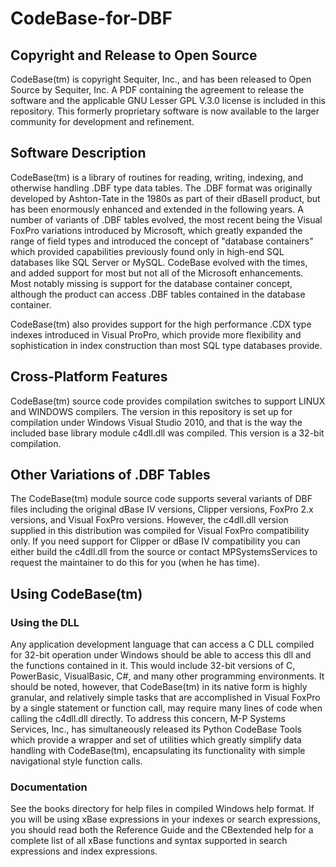 # CodeBase-for-DBF
## Copyright and Release to Open Source
CodeBase(tm) is copyright Sequiter, Inc., and has been released to Open Source by Sequiter, Inc.  A PDF containing the agreement to release the software and the applicable GNU Lesser GPL V.3.0 license is included in this repository.  This formerly proprietary software is now available to the larger community for development and refinement.
## Software Description
CodeBase(tm) is a library of routines for reading, writing, indexing, and otherwise handling .DBF type data tables.  The .DBF format was originally developed by Ashton-Tate in the 1980s as part of their dBaseII product, but has been enormously enhanced and extended in the following years.  A number of variants of .DBF tables evolved, the most recent being the Visual FoxPro variations introduced by Microsoft, which greatly expanded the range of field types and introduced the concept of "database containers" which provided capabilities previously found only in high-end SQL databases like SQL Server or MySQL.  CodeBase evolved with the times, and added support for most but not all of the Microsoft enhancements.  Most notably missing is support for the database container concept, although the product can access .DBF tables contained in the database container.

CodeBase(tm) also provides support for the high performance .CDX type indexes introduced in Visual ProPro, which provide more flexibility and sophistication in index construction than most SQL type databases provide.
## Cross-Platform Features
CodeBase(tm) source code provides compilation switches to support LINUX and WINDOWS compilers.  The version in this repository is set up for compilation under Windows Visual Studio 2010, and that is the way the included base library module c4dll.dll was compiled.  This version is a 32-bit compilation.
## Other Variations of .DBF Tables
The CodeBase(tm) module source code supports several variants of DBF files including the original dBase IV versions, Clipper versions, FoxPro 2.x versions, and Visual FoxPro versions.  However, the c4dll.dll version supplied in this distribution was compiled for Visual FoxPro compatibility only.  If you need support for Clipper or dBase IV compatibility you can either build the c4dll.dll from the source or contact MPSystemsServices to request the maintainer to do this for you (when he has time).
## Using CodeBase(tm)
### Using the DLL
Any application development language that can access a C DLL compiled for 32-bit operation under Windows should be able to access this dll and the functions contained in it.  This would include 32-bit versions of C, PowerBasic, VisualBasic, C#, and many other programming environments. It should be noted, however, that CodeBase(tm) in its native form is highly granular, and relatively simple tasks that are accomplished in Visual FoxPro by a single statement or function call, may require many lines of code when calling the c4dll.dll directly.
To address this concern, M-P Systems Services, Inc., has simultaneously released its Python CodeBase Tools which provide a wrapper and set of utilities which greatly simplify data handling with CodeBase(tm), encapsulating its functionality with simple navigational style function calls.
### Documentation
See the books directory for help files in compiled Windows help format.  If you will be using xBase expressions in your indexes or search expressions, you should read both the Reference Guide and the CBextended help for a complete list of all xBase functions and syntax supported in search expressions and index expressions.  

